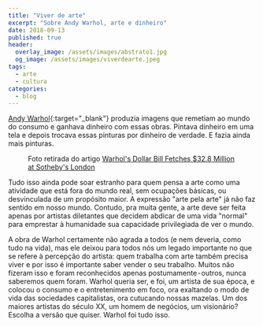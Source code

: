 ```yaml
---
title: "Viver de arte"
excerpt: "Sobre Andy Warhol, arte e dinheiro"
date: 2018-09-13
published: true
header:
  overlay_image: /assets/images/abstrato1.jpg
  og_image: /assets/images/viverdearte.jpeg
tags: 
  - arte
  - cultura
categories:
  - blog
---
```


[Andy Warhol](https://g.co/kgs/BMC649){:target="_blank"} produzia imagens que remetiam ao mundo do consumo e ganhava dinheiro com essas obras. Pintava dinheiro em uma tela e depois trocava essas pinturas por dinheiro de verdade. E fazia ainda mais pinturas.

<figure style="" class="align-center">
  <img src="{{ site.url }}{{ site.baseurl }}/assets/images/viverdearte.jpeg" alt="">
  <figcaption>Foto retirada do artigo <a href="Foto retirada do artigo Warhol's Dollar Bill Fetches $32.8 Million at Sotheby's London">Warhol's Dollar Bill Fetches $32.8 Million at Sotheby's London</a></figcaption>
</figure>

Tudo isso ainda pode soar estranho para quem pensa a arte como uma atividade que está fora do mundo real, sem ocupações básicas, ou desvinculada de um propósito maior. A expressão "arte pela arte" já não faz sentido em nosso mundo. Contudo, pra muita gente, a arte deve ser feita apenas por artistas diletantes que decidem abdicar de uma vida "normal" para emprestar à humanidade sua capacidade privilegiada de ver o mundo.

A obra de Warhol certamente não agrada a todos (e nem deveria, como tudo na vida), mas ele deixou para todos nós um legado importante no que se refere à percepção do artista: quem trabalha com arte também precisa viver e por isso é importante saber vender o seu trabalho. Muitos não fizeram isso e foram reconhecidos apenas postumamente - outros, nunca saberemos quem foram. Warhol queria ser, e foi, um artista de sua época, e colocou o consumo e o entretenimento em foco, ora exaltando o modo de vida das sociedades capitalistas, ora cutucando nossas mazelas. Um dos maiores artistas do século XX, um homem de negócios, um visionário? Escolha a versão que quiser. Warhol foi tudo isso.
